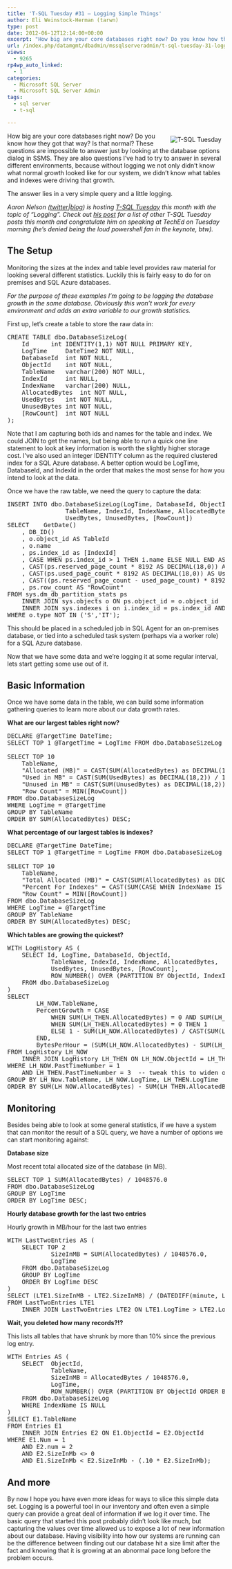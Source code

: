 ```yaml
---
title: 'T-SQL Tuesday #31 – Logging Simple Things'
author: Eli Weinstock-Herman (tarwn)
type: post
date: 2012-06-12T12:14:00+00:00
excerpt: "How big are your core databases right now? Do you know how they got that way? Is that normal? These questions are impossible to answer just by looking at the database options dialog in SSMS. They are also questions I've had to try to answer in several d&hellip;"
url: /index.php/datamgmt/dbadmin/mssqlserveradmin/t-sql-tuesday-31-logging/
views:
  - 9265
rp4wp_auto_linked:
  - 1
categories:
  - Microsoft SQL Server
  - Microsoft SQL Server Admin
tags:
  - sql server
  - t-sql

---
```

 <img src="http://sqlblog.com/files/folders/30073/download.aspx" style="float: right; margin: 8px" alt="T-SQL Tuesday" />How big are your core databases right now? Do you know how they got that way? Is that normal? These questions are impossible to answer just by looking at the database options dialog in SSMS. They are also questions I&#8217;ve had to try to answer in several different environments, because without logging we not only didn&#8217;t know what normal growth looked like for our system, we didn&#8217;t know what tables and indexes were driving that growth. 

The answer lies in a very simple query and a little logging.

_Aaron Nelson (<a href="https://twitter.com/#!/sqlvariant" title="@SQLVariant on twitter" alt="@sqlvariant on twitter">twitter</a>|[blog][1]) is hosting [T-SQL Tuesday][2] this month with the topic of &#8220;Logging&#8221;. Check out [his post][2] for a list of other T-SQL Tuesday posts this month and congratulate him on speaking at TechEd on Tuesday morning (he&#8217;s denied being the loud powershell fan in the keynote, btw)._

## The Setup

Monitoring the sizes at the index and table level provides raw material for looking several different statistics. Luckily this is fairly easy to do for on premises and SQL Azure databases. 

_For the purpose of these examples I&#8217;m going to be logging the database growth in the same database. Obviously this won&#8217;t work for every environment and adds an extra variable to our growth statistics._

First up, let&#8217;s create a table to store the raw data in:

<pre>CREATE TABLE dbo.DatabaseSizeLog(
	Id		int IDENTITY(1,1) NOT NULL PRIMARY KEY,
	LogTime		DateTime2 NOT NULL,
	DatabaseId	int NOT NULL,
	ObjectId	int NOT NULL,
	TableName	varchar(200) NOT NULL,
	IndexId		int NULL,
	IndexName	varchar(200) NULL,
	AllocatedBytes	int NOT NULL,
	UsedBytes	int NOT NULL,
	UnusedBytes	int NOT NULL,
	[RowCount]	int NOT NULL
);</pre>

Note that I am capturing both ids and names for the table and index. We could JOIN to get the names, but being able to run a quick one line statement to look at key information is worth the slightly higher storage cost. I&#8217;ve also used an integer IDENTITY column as the required clustered index for a SQL Azure database. A better option would be LogTime, DatabaseId, and IndexId in the order that makes the most sense for how you intend to look at the data.

Once we have the raw table, we need the query to capture the data:

<pre>INSERT INTO dbo.DatabaseSizeLog(LogTime, DatabaseId, ObjectId, 
				TableName, IndexId, IndexName, AllocatedBytes, 
				UsedBytes, UnusedBytes, [RowCount])
SELECT    GetDate()
	, DB_ID()
	, o.object_id AS TableId
	, o.name
	, ps.index_id as [IndexId]
	, CASE WHEN ps.index_id &gt; 1 THEN i.name ELSE NULL END AS IndexName
	, CAST(ps.reserved_page_count * 8192 AS DECIMAL(18,0)) AS Allocated
	, CAST(ps.used_page_count * 8192 AS DECIMAL(18,0)) AS Used
	, CAST((ps.reserved_page_count - used_page_count) * 8192 AS DECIMAL(18,0)) AS Unused
	, ps.row_count AS "RowCount"
FROM sys.dm_db_partition_stats ps
	INNER JOIN sys.objects o ON ps.object_id = o.object_id
	INNER JOIN sys.indexes i on i.index_id = ps.index_id AND i.object_id = ps.object_id
WHERE o.type NOT IN ('S','IT');</pre>

This should be placed in a scheduled job in SQL Agent for an on-premises database, or tied into a scheduled task system (perhaps via a worker role) for a SQL Azure database.

Now that we have some data and we&#8217;re logging it at some regular interval, lets start getting some use out of it.

## Basic Information

Once we have some data in the table, we can build some information gathering queries to learn more about our data growth rates. 

**What are our largest tables right now?**

<pre>DECLARE @TargetTime DateTime;
SELECT TOP 1 @TargetTime = LogTime FROM dbo.DatabaseSizeLog ORDER BY LogTime DESC;

SELECT TOP 10
	TableName, 
	"Allocated (MB)" = CAST(SUM(AllocatedBytes) as DECIMAL(18,2)) / 1048576, 
	"Used in MB" = CAST(SUM(UsedBytes) as DECIMAL(18,2)) / 1048576, 
	"Unused in MB" = CAST(SUM(UnusedBytes) as DECIMAL(18,2)) / 1048576, 
	"Row Count" = MIN([RowCount])
FROM dbo.DatabaseSizeLog
WHERE LogTime = @TargetTime
GROUP BY TableName
ORDER BY SUM(AllocatedBytes) DESC;</pre>

**What percentage of our largest tables is indexes?**

<pre>DECLARE @TargetTime DateTime;
SELECT TOP 1 @TargetTime = LogTime FROM dbo.DatabaseSizeLog ORDER BY LogTime DESC;

SELECT TOP 10
	TableName, 
	"Total Allocated (MB)" = CAST(SUM(AllocatedBytes) as DECIMAL(18,2)) / 1048576, 
	"Percent For Indexes" = CAST(SUM(CASE WHEN IndexName IS NOT NULL THEN AllocatedBytes ELSE 0 END) as DECIMAL(18,2)) / CAST(SUM(AllocatedBytes) as DECIMAL(18,2)),
	"Row Count" = MIN([RowCount])
FROM dbo.DatabaseSizeLog
WHERE LogTime = @TargetTime
GROUP BY TableName
ORDER BY SUM(AllocatedBytes) DESC;</pre>

**Which tables are growing the quickest?**

<pre>WITH LogHistory AS (
	SELECT Id, LogTime, DatabaseId, ObjectId, 
			TableName, IndexId, IndexName, AllocatedBytes, 
			UsedBytes, UnusedBytes, [RowCount],
			ROW_NUMBER() OVER (PARTITION BY ObjectId, IndexId ORDER BY LogTime DESC)	AS PastTimeNumber
	FROM dbo.DatabaseSizeLog
)
SELECT 
		LH_NOW.TableName,
		PercentGrowth = CASE 
			WHEN SUM(LH_THEN.AllocatedBytes) = 0 AND SUM(LH_NOW.AllocatedBytes) = 0 THEN 0
			WHEN SUM(LH_THEN.AllocatedBytes) = 0 THEN 1
			ELSE 1 - SUM(LH_NOW.AllocatedBytes) / CAST(SUM(LH_THEN.AllocatedBytes) AS DECIMAL(18,2))
		END,
		BytesPerHour = (SUM(LH_NOW.AllocatedBytes) - SUM(LH_THEN.AllocatedBytes)) / (DateDiff(minute, LH_THEN.LogTime, LH_NOW.LogTime) / 60.0)
FROM LogHistory LH_NOW
	INNER JOIN LogHistory LH_THEN ON LH_NOW.ObjectId = LH_THEN.ObjectId AND LH_NOW.IndexId = LH_THEN.IndexId
WHERE LH_NOW.PastTimeNumber = 1
	AND LH_THEN.PastTimeNumber = 3	-- tweak this to widen or narrow the comparison time
GROUP BY LH_Now.TableName, LH_NOW.LogTime, LH_THEN.LogTime
ORDER BY SUM(LH_NOW.AllocatedBytes) - SUM(LH_THEN.AllocatedBytes) DESC</pre>

## Monitoring

Besides being able to look at some general statistics, if we have a system that can monitor the result of a SQL query, we have a number of options we can start monitoring against:

**Database size**
  
Most recent total allocated size of the database (in MB).

<pre>SELECT TOP 1 SUM(AllocatedBytes) / 1048576.0
FROM dbo.DatabaseSizeLog
GROUP BY LogTime
ORDER BY LogTime DESC;</pre>

**Hourly database growth for the last two entries**
  
Hourly growth in MB/hour for the last two entries

<pre>WITH LastTwoEntries AS (
	SELECT TOP 2 
			SizeInMB = SUM(AllocatedBytes) / 1048576.0,
			LogTime
	FROM dbo.DatabaseSizeLog
	GROUP BY LogTime
	ORDER BY LogTime DESC
)
SELECT (LTE1.SizeInMB - LTE2.SizeInMB) / (DATEDIFF(minute, LTE1.LogTime, LTE2.LogTime) / 60.0)
FROM LastTwoEntries LTE1
	INNER JOIN LastTwoEntries LTE2 ON LTE1.LogTime &gt; LTE2.LogTime</pre>

**Wait, you deleted how many records?!?**
  
This lists all tables that have shrunk by more than 10% since the previous log entry.

<pre>WITH Entries AS (
	SELECT  ObjectId,
			TableName,
			SizeInMB = AllocatedBytes / 1048576.0,
			LogTime,
			ROW_NUMBER() OVER (PARTITION BY ObjectId ORDER BY LogTime DESC) AS Num
	FROM dbo.DatabaseSizeLog
	WHERE IndexName IS NULL
)
SELECT E1.TableName
FROM Entries E1
	INNER JOIN Entries E2 ON E1.ObjectId = E2.ObjectId
WHERE E1.Num = 1 
	AND E2.num = 2
	AND E2.SizeInMb <&gt; 0
	AND E1.SizeInMb < E2.SizeInMb - (.10 * E2.SizeInMb);</pre>

## And more

By now I hope you have even more ideas for ways to slice this simple data set. Logging is a powerful tool in our inventory and often even a simple query can provide a great deal of information if we log it over time. The basic query that started this post probably didn&#8217;t look like much, but capturing the values over time allowed us to expose a lot of new information about our database. Having visibility into how our systems are running can be the difference between finding out our database hit a size limit after the fact and knowing that it is growing at an abnormal pace long before the problem occurs.

 [1]: http://sqlvariant.com/ "Aaron's Blog"
 [2]: http://sqlvariant.com/2012/06/t-sql-tuesday-31-logging/ "T-SQL Tuesday #31 - Logging"